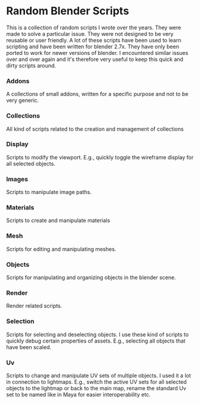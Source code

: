 # Random Blender Scripts

This is a collection of random scripts I wrote over the years. They were made to solve a particular issue. They were not designed to be very reusable or user friendly. A lot of these scripts have been used to learn scripting and have been written for blender 2.7x. They have only been ported to work for newer versions of blender. 
I encountered similar issues over and over again and it's therefore very useful to keep this quick and dirty scripts around. 

### Addons
A collections of small addons, written for a specific purpose and not to be very generic.  

### Collections
All kind of scripts related to the creation and management of collections

### Display
Scripts to modify the viewport. E.g., quickly toggle the wireframe display for all selected objects. 

### Images
Scripts to manipulate image paths. 

### Materials
Scripts to create and manipulate materials

### Mesh
Scripts for editing and manipulating meshes. 

### Objects
Scripts for manipulating and organizing objects in the blender scene. 

### Render
Render related scripts.

### Selection
Scripts for selecting and deselecting objects. I use these kind of scripts to quickly debug certain properties of assets. E.g., selecting all objects that have been scaled. 

### Uv
Scripts to change and manipulate UV sets of multiple objects. I used it a lot in connection to lightmaps. E.g., switch the active UV sets for all selected objects to the lightmap or back to the main map, rename the standard Uv set to be named like in Maya for easier interoperability etc.  
